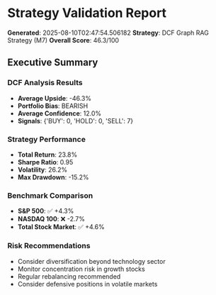 # Strategy Validation Report

**Generated**: 2025-08-10T02:47:54.506182
**Strategy**: DCF Graph RAG Strategy (M7)
**Overall Score**: 46.3/100

## Executive Summary

### DCF Analysis Results
- **Average Upside**: -46.3%
- **Portfolio Bias**: BEARISH
- **Average Confidence**: 12.0%
- **Signals**: {'BUY': 0, 'HOLD': 0, 'SELL': 7}

### Strategy Performance
- **Total Return**: 23.8%
- **Sharpe Ratio**: 0.95
- **Volatility**: 26.2%
- **Max Drawdown**: -15.2%

### Benchmark Comparison
- **S&P 500**: ✅ +4.3%
- **NASDAQ 100**: ❌ -2.7%
- **Total Stock Market**: ✅ +4.6%

### Risk Recommendations
- Consider diversification beyond technology sector
- Monitor concentration risk in growth stocks
- Regular rebalancing recommended
- Consider defensive positions in volatile markets
